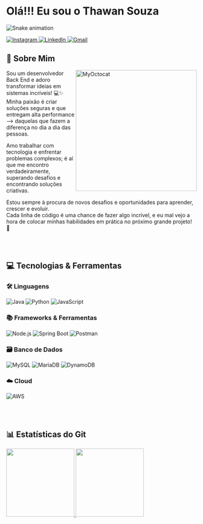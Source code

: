 
<!-- Seção de Título -->
<h1 align="left">Olá!!! Eu sou o Thawan Souza</h1>

![Snake animation](https://github.com/ThawanST/ThawanST/blob/output/github-contribution-grid-snake.svg)


<p align="left">
<a href="https://www.instagram.com/Thaw_st/" target="_blank">
  <img src="https://img.shields.io/badge/Instagram-E4405F?style=for-the-badge&logo=instagram&logoColor=white" alt="Instagram" />
</a>
<a href="https://www.linkedin.com/in/thawansouzadev/" target="_blank">
  <img src="https://img.shields.io/badge/LinkedIn-0077B5?style=for-the-badge&logo=linkedin&logoColor=white" alt="LinkedIn" />
</a>
<a href="thawansouzateixeira@gmail.com" target="_blank">
  <img src="https://img.shields.io/badge/Gmail-D14836?style=for-the-badge&logo=gmail&logoColor=white" alt="Gmail" />
</a>
</p>

<!-- Seção Final -->
<h2 align="left">🌟 Sobre Mim</h2>

<img src="https://i.imgur.com/WdiqPBM.png" alt="MyOctocat" width="320" align="right" />

<p align="left">
Sou um desenvolvedor Back End e adoro transformar ideias em sistemas incríveis! 💻✨<br>
Minha paixão é criar soluções seguras e que entregam alta performance —> daquelas que fazem a diferença no dia a dia das pessoas.

Amo trabalhar com tecnologia e enfrentar problemas complexos; é aí que me encontro verdadeiramente, superando desafios e encontrando soluções criativas.

Estou sempre à procura de novos desafios e oportunidades para aprender, crescer e evoluir.<br>
Cada linha de código é uma chance de fazer algo incrível, e eu mal vejo a hora de colocar minhas habilidades em prática no próximo grande projeto! 🚀
</p>

<br></br>


<!-- Seção de Subtítulo -->
<h2 align="left">💻 Tecnologias & Ferramentas</h2>


<!-- Seção de Tecnologias -->
<div align="left">
  <!-- Linguagens -->
  <h3>🛠️ Linguagens</h3>
  <img src="https://img.shields.io/badge/Java-ED8B00?style=for-the-badge&logo=openjdk&logoColor=white" alt="Java" />
  <img src="https://img.shields.io/badge/Python-3776AB?style=for-the-badge&logo=python&logoColor=white" alt="Python" />
  <img src="https://img.shields.io/badge/JavaScript-F7DF1E?style=for-the-badge&logo=javascript&logoColor=black" alt="JavaScript" />


  <!-- Frameworks e Ferramentas -->
  <h3>📚 Frameworks & Ferramentas</h3>
  <img src="https://img.shields.io/badge/Node.js-339933?style=for-the-badge&logo=nodedotjs&logoColor=white" alt="Node.js" />
  <img src="https://img.shields.io/badge/Spring_Boot-6DB33F?style=for-the-badge&logo=spring&logoColor=white" alt="Spring Boot" />
  <img src="https://img.shields.io/badge/Postman-FF6C37?style=for-the-badge&logo=postman&logoColor=white" alt="Postman" />

  <!-- Banco de Dados -->
  <h3>🗃️ Banco de Dados</h3>
  <img src="https://img.shields.io/badge/MySQL-4479A1?style=for-the-badge&logo=mysql&logoColor=white" alt="MySQL" />
  <img src="https://img.shields.io/badge/MariaDB-003545?style=for-the-badge&logo=mariadb&logoColor=white" alt="MariaDB" />
  <img src="https://img.shields.io/badge/Amazon_DynamoDB-4053D6?style=for-the-badge&logo=amazondynamodb&logoColor=white" alt="DynamoDB" />

  <!-- Cloud -->
  <h3>☁️ Cloud</h3>
  <img src="https://img.shields.io/badge/AWS-232F3E?style=for-the-badge&logo=amazonaws&logoColor=white" alt="AWS" />

</div>

<br></br>

<!-- Seção de Estatísticas do Git -->
<h2 align="left">📊 Estatísticas do Git</h2>


<div>
<a href="https://github.com/ThawanST">
<img loading="lazy" height="180em" src="https://github-readme-stats.vercel.app/api/top-langs/?username=ThawanST&layout=compact&langs_count=7&theme=dracula"/>
<img loading="lazy" height="180em" src="https://github-readme-stats.vercel.app/api?username=ThawanST&show_icons=true&theme=dracula&include_all_commits=true&count_private=true"/>
</div>
